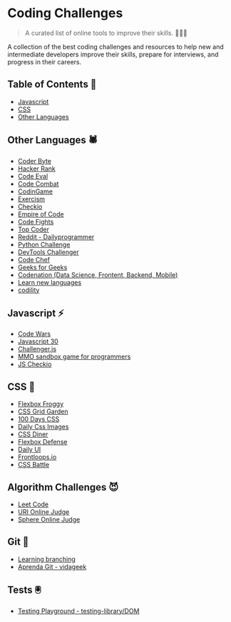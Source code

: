 # Coding Challenges
> A curated list of online tools to improve their skills. 🚀🚀🚀

A collection of the best coding challenges and resources to help new and intermediate developers improve their skills, prepare for interviews, and progress in their careers.

## Table of Contents 🔮

- [Javascript](#javascript)
- [CSS](#css)
- [Other Languages](#other-languages)

## Other Languages 🕷

<ul>
  <li><a href="https://coderbyte.com/" target="_blank" title="Coder Byte">Coder Byte</a></li>
  <li><a href="https://www.hackerrank.com/" target="_blank" title="Hacker Rank">Hacker Rank</a></li>
  <li><a href="https://www.codeeval.com" target="_blank" title="Code Eval">Code Eval</a></li>
  <li><a href="https://br.codecombat.com/" target="_blank" title="Code Combat">Code Combat</a></li>
  <li><a href="https://www.codingame.com/" target="_blank" title="CodinGame">CodinGame</a></li>
  <li><a href="http://exercism.io/" target="_blank" title="Exercism">Exercism</a></li>
  <li><a href="https://checkio.org/" target="_blank" title="Checkio">Checkio</a></li>
  <li><a href="https://empireofcode.com/" target="_blank" title="Empire of Code">Empire of Code</a></li>
  <li><a href="https://codefights.com/" target="_blank" title="Code Fights">Code Fights</a></li>
  <li><a href="https://www.topcoder.com/" target="_blank" title="Top Coder">Top Coder</a></li>
  <li><a href="https://www.reddit.com/r/dailyprogrammer/" target="_blank" title="Reddit">Reddit - Dailyprogrammer</a></li>
  <li><a href="http://www.pythonchallenge.com/" target="_blank" title="Python Challenge">Python Challenge</a></li>
  <li><a href="http://devtoolschallenger.com/" target="_blank" title="DevTools Challenger">DevTools Challenger</a></li>
  <li><a href="https://www.codechef.com" target="_blank" title="Code Chef">Code Chef</a></li>
  <li><a href="https://practice.geeksforgeeks.org" target="_blank" title="Geeks for Geeks">Geeks for Geeks</a></li>
  <li><a href="https://www.codenation.com.br/journey/" target="_blank" title="Codenation">Codenation (Data Science, Frontent, Backend, Mobile)</a></li> 
  <li><a href="https://www.spoj.com/ " target="_blank" title="SPOJ">Learn new languages</a></li>
  <li><a href="https://www.codility.com/" target="_blank" title="Checkio">codility</a></li>
</ul>

## Javascript ⚡

<ul>
  <li><a href="https://www.codewars.com/" target="_blank" title="Code Wars">Code Wars</a></li>
  <li><a href="https://javascript30.com/" target="_blank" title="Javascript 30">Javascript 30</a></li>
  <li><a href="http://rileyjshaw.com/challenger/" target="_blank" title="Challenger.js">Challenger.js</a></li>
  <li><a href="https://screeps.com/" target="_blank" title="MMO sandbox game for programmers">MMO sandbox game for programmers</a></li>
  <li><a href="https://js.checkio.org/" target="_blank" title="JS Checkio">JS Checkio</a></li>
</ul>

## CSS 💅

<ul>
  <li><a href="http://flexboxfroggy.com/" target="_blank" title="Flexbox Froggy">Flexbox Froggy</a></li>
  <li><a href="http://cssgridgarden.com/" target="_blank" title="CSS Grid Garden">CSS Grid Garden</a></li>
  <li><a href="http://100dayscss.com/" target="_blank" title="100 Days CSS">100 Days CSS</a></li>
  <li><a href="http://dailycssimages.com/" target="_blank" title="Daily CSS Images">Daily Css Images</a></li>
  <li><a href="https://flukeout.github.io/" target="_blank" title="CSS Diner">CSS Diner</a></li>
  <li><a href="http://www.flexboxdefense.com/" target="_blank" title="Flexbox Defense">Flexbox Defense</a></li>
  <li><a href="http://www.dailyui.co/" target="_blank" title="Daily UI">Daily UI</a></li>
  <li><a href="https://frontloops.io/" target="_blank" title="Frontloops.io">Frontloops.io</a></li>
  <li><a href="https://cssbattle.dev/" target="_blank" title="FCSS Battle">CSS Battle</a></li>  
</ul>

## Algorithm Challenges 😈

<ul>
  <li><a href="https://leetcode.com" target="_blank" title="Leet Code">Leet Code</a></li>
  <li><a href="https://www.urionlinejudge.com.br" target="_blank" title="URI Online Judge">URI Online Judge</a></li>
  <li><a href="https://www.spoj.com/r" target="_blank" title="SPOJ">Sphere Online Judge</a></li> 
</ul>

## Git 💾
<ul>
  <li><a href="https://learngitbranching.js.org/?locale=pt_BR" target="_blank" title="Learning branching">Learning branching</a></li>
  <li><a href="http://aprenda.vidageek.net/aprenda/git" target="_blank" title="Aprenda Git">Aprenda Git - vidageek</a></li>
</ul>


## Tests 🖲
<ul>
  <li><a href="https://testing-playground.com/" target="_blank" title="Testing Playground">Testing Playground - testing-library/DOM</a></li>
</ul>

